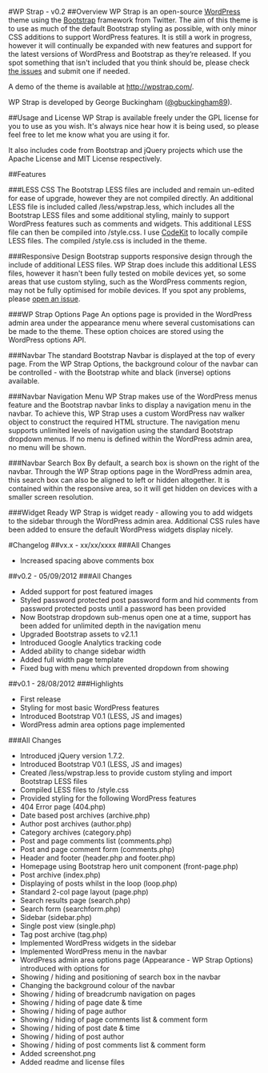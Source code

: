 #WP Strap - v0.2
##Overview
WP Strap is an open-source [WordPress](http://www.wordpress.org) theme using the [Bootstrap](http://www.getbootstrap.com) framework from Twitter. The aim of this theme is to use as much of the default Bootstrap styling as possible, with only minor CSS additions to support WordPress features. It is still a work in progress, however it will continually be expanded with new features and support for the latest versions of WordPress and Bootstrap as they’re released. If you spot something that isn't included that you think should be, please check [the issues](https://github.com/gbuckingham89/wpstrap/issues?state=open) and submit one if needed.

A demo of the theme is available at <http://wpstrap.com/>.

WP Strap is developed by George Buckingham ([@gbuckingham89](http://www.twitter.com/gbuckingham89)).

##Usage and License
WP Strap is available freely under the GPL license for you to use as you wish. It's always nice hear how it is being used, so please feel free to let me know what you are using it for.

It also includes code from Bootstrap and jQuery projects which use the Apache License and MIT License respectively.

##Features

###LESS CSS
The Bootstrap LESS files are included and remain un-edited for ease of upgrade, however they are not compiled directly. An additional LESS file is included called /less/wpstrap.less, which includes all the Bootstrap LESS files and some additional styling, mainly to support WordPress features such as comments and widgets. This additional LESS file can then be compiled into /style.css. I use [CodeKit](http://incident57.com/codekit/) to locally compile LESS files. The compiled /style.css is included in the theme.

###Responsive Design
Bootstrap supports responsive design through the include of additional LESS files. WP Strap does include this additional LESS files, however it hasn't been fully tested on mobile devices yet, so some areas that use custom styling, such as the WordPress comments region, may not be fully optimised for mobile devices. If you spot any problems, please [open an issue](https://github.com/gbuckingham89/wpstrap/issues?state=open).

###WP Strap Options Page
An options page is provided in the WordPress admin area under the appearance menu where several customisations can be made to the theme. These option choices are stored using the WordPress options API.

###Navbar
The standard Bootstrap Navbar is displayed at the top of every page. From the WP Strap Options, the background colour of the navbar can be controlled - with the Bootstrap white and black (inverse) options available.

###Navbar Navigation Menu
WP Strap makes use of the WordPress menus feature and the Bootstrap navbar links to display a navigation menu in the navbar. To achieve this, WP Strap uses a custom WordPress nav walker object to construct the required HTML structure. The navigation menu supports unlimited levels of navigation using the standard Bootstrap dropdown menus. If no menu is defined within the WordPress admin area, no menu will be shown.

###Navbar Search Box
By default, a search box is shown on the right of the navbar. Through the WP Strap options page in the WordPress admin area, this search box can also be aligned to left or hidden altogether. It is contained within the responsive area, so it will get hidden on devices with a smaller screen resolution.

###Widget Ready
WP Strap is widget ready - allowing you to add widgets to the sidebar through the WordPress admin area. Additional CSS rules have been added to ensure the default WordPress widgets display nicely.

#Changelog
##vx.x - xx/xx/xxxx
###All Changes
- Increased spacing above comments box

##v0.2 - 05/09/2012
###All Changes
- Added support for post featured images
- Styled password protected post password form and hid comments from password protected posts until a password has been provided
- Now Bootstrap dropdown sub-menus open one at a time, support has been added for unlimited depth in the navigation menu
- Upgraded Bootstrap assets to v2.1.1
- Introduced Google Analytics tracking code
- Added ability to change sidebar width
- Added full width page template
- Fixed bug with menu which prevented dropdown from showing

##v0.1 - 28/08/2012
###Highlights
- First release
- Styling for most basic WordPress features
- Introduced Bootstrap V0.1 (LESS, JS and images)
- WordPress admin area options page implemented

###All Changes
- Introduced jQuery version 1.7.2.
- Introduced Bootstrap V0.1 (LESS, JS and images)
- Created /less/wpstrap.less to provide custom styling and import Bootstrap LESS files
- Compiled LESS files to /style.css
- Provided styling for the following WordPress features
 - 404 Error page (404.php)
 - Date based post archives (archive.php)
 - Author post archives (author.php)
 - Category archives (category.php)
 - Post and page comments list (comments.php)
 - Post and page comment form (comments.php)
 - Header and footer (header.php and footer.php)
 - Homepage using Bootstrap hero unit component (front-page.php)
 - Post archive (index.php)
 - Displaying of posts whilst in the loop (loop.php)
 - Standard 2-col page layout (page.php)
 - Search results page (search.php)
 - Search form (searchform.php)
 - Sidebar (sidebar.php)
 - Single post view (single.php)
 - Tag post archive (tag.php)
- Implemented WordPress widgets in the sidebar
- Implemented WordPress menu in the navbar
- WordPress admin area options page (Appearance - WP Strap Options) introduced with options for
 - Showing / hiding and positioning of search box in the navbar
 - Changing the background colour of the navbar
 - Showing / hiding of breadcrumb navigation on pages
 - Showing / hiding of page date & time
 - Showing / hiding of page author
 - Showing / hiding of page comments list & comment form
 - Showing / hiding of post date & time
 - Showing / hiding of post author
 - Showing / hiding of post comments list & comment form
- Added screenshot.png
- Added readme and license files
